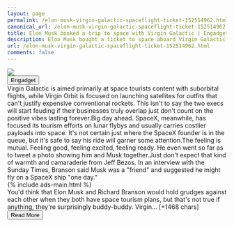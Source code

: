 ```yaml
---
layout: page
permalink: /elon-musk-virgin-galactic-spaceflight-ticket-152514962.html
canonical_url: /elon-musk-virgin-galactic-spaceflight-ticket-152514962.html
title: Elon Musk booked a trip to space with Virgin Galactic | Engadget
description: Elon Musk bought a ticket to space aboard Virgin Galactic, suggesting that SpaceX and Virgin aren't quite the bitter enemies you might expect..
url: /elon-musk-virgin-galactic-spaceflight-ticket-152514962.html
comments: false
---
```


<div class="row">
<div class="col-12">
<img src="https://s.yimg.com/os/creatr-uploaded-images/2021-07/527bf9c0-e31f-11eb-b9ff-ff99c4484188">
</div>
</div>
<div class="row">
<div class="col-12 mt-2">
<button type="button" class="btn btn-outline-info">Engadget</button>
</div>
</div>
<div class="row">
<div class="col-12">
<div>Virgin Galactic is aimed primarily at space tourists content with suborbital flights, while Virgin Orbit is focused on launching satellites for outfits that can't justify expensive conventional rockets. This isn't to say the two execs will start feuding if their businesses truly overlap  just don't count on the positive vibes lasting forever.Big day ahead. SpaceX, meanwhile, has focused its tourism efforts on lunar flybys and usually carries costlier payloads into space. It's not certain just where the SpaceX founder is in the queue, but it's safe to say his ride will garner some attention.The feeling is mutual. Feeling good, feeling excited, feeling ready. He even went so far as to tweet a photo showing him and Musk together.Just don't expect that kind of warmth and camaraderie from Jeff Bezos. In an interview with the Sunday Times, Branson said Musk was a "friend" and suggested he might fly on a SpaceX ship "one day."</div>
</div>
</div>
<div class="row">
<div class="col-12">


<div class="row">
  {% include ads-main.html %}
</div>

<div>You'd think that Elon Musk and Richard Branson would hold grudges against each other when they both have space tourism plans, but that's not true if anything, they're surprisingly buddy-buddy. Virgin… [+1468 chars]</div>
</div>
</div>
<div class="row">
<div class="col-12 text-center">
<a href="https://www.engadget.com/elon-musk-virgin-galactic-spaceflight-ticket-152514962.html">
<button type="button" class="btn btn-info">Read More</button>
</a>
</div>
</div>
